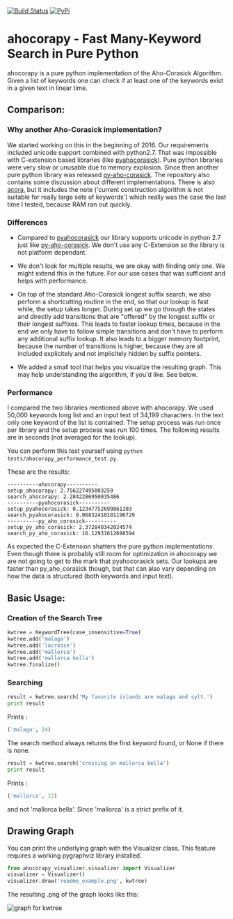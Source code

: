 [![Build Status](https://travis-ci.org/abusix/ahocorapy.svg?branch=master)](https://travis-ci.org/abusix/ahocorapy)
[![PyPi](https://img.shields.io/pypi/v/ahocorapy.svg)](https://pypi.python.org/pypi/ahocorapy)

# ahocorapy - Fast Many-Keyword Search in Pure Python

ahocorapy is a pure python implementation of the Aho-Corasick Algorithm.
Given a list of keywords one can check if at least one of the keywords exist in a given text in linear time.

## Comparison:

### Why another Aho-Corasick implementation?

We started working on this in the beginning of 2016. Our requirements included unicode support combined with python2.7. That
was impossible with C-extension based libraries (like [pyahocorasick](https://github.com/WojciechMula/pyahocorasick/)). Pure 
python libraries were very slow or unusable due to memory explosion. Since then another pure python library was released 
[py-aho-corasick](https://github.com/JanFan/py-aho-corasick). The repository also contains some discussion about different
implementations. 
There is also [acora](https://github.com/scoder/acora), but it includes the note ('current construction algorithm is not 
suitable for really large sets of keywords') which really was the case the last time I tested, because RAM ran out quickly.

### Differences

- Compared to [pyahocorasick](https://github.com/WojciechMula/pyahocorasick/) our library supports unicode in python 2.7 just like [py-aho-corasick](https://github.com/JanFan/py-aho-corasick).
We don't use any C-Extension so the library is not platform dependant. 

- We don't look for multiple results, we are okay with finding only one. We might extend this in the future. 
For our use cases that was sufficient and helps with performance.

- On top of the standard Aho-Corasick longest suffix search, we also perform a shortcutting routine in the end, so
that our lookup is fast while, the setup takes longer. During set up we go through the states and directly add transitions that are
"offered" by the longest suffix or their longest suffixes. This leads to faster lookup times, because in the end we only have to
follow simple transitions and don't have to perform any additional suffix lookup. It also leads to a bigger memory footprint,
because the number of transitions is higher, because they are all included explicitely and not implicitely hidden by suffix pointers.

- We added a small tool that helps you visualize the resulting graph. This may help understanding the algorithm, if you'd like. See below.

### Performance

I compared the two libraries mentioned above with ahocorapy. We used 50,000 keywords long list and an input text of 34,199 characters.
In the text only one keyword of the list is contained.
The setup process was run once per library and the setup process was run 100 times. The following results are in seconds (not averaged for the lookup).

You can perform this test yourself using `python tests/ahocorapy_performance_test.py`.

These are the results:

```
----------ahocorapy----------
setup_ahocorapy: 2.756227495003259
search_ahocorapy: 2.2842286950035486
----------pyahocorasick----------
setup_pyahocorasick: 0.12347752699861303
search_pyahocorasick: 0.06832410101196729
----------py_aho_corasick----------
setup_py_aho_corasick: 2.372840342024574
search_py_aho_corasick: 16.12931612698594
```

As expected the C-Extension shatters the pure python implementations. Even though there is probably still room for optimization in
ahocorapy we are not going to get to the mark that pyahocorasick sets. Our lookups are faster than py_aho_corasick though, but that
can also vary depending on how the data is structured (both keywords and input text).


## Basic Usage:

### Creation of the Search Tree

```python
kwtree = KeywordTree(case_insensitive=True)
kwtree.add('malaga')
kwtree.add('lacrosse')
kwtree.add('mallorca')
kwtree.add('mallorca bella')
kwtree.finalize()
```

### Searching

```python
result = kwtree.search('My favorite islands are malaga and sylt.')
print result
```

Prints :
```python
('malaga', 24)
```

The search method always returns the first keyword found, or None if there is none.

```python
result = kwtree.search('crossing on mallorca bella')
print result
```

Prints :
```python
('mallorca', 12)
```
and not 'mallorca bella'. Since 'mallorca' is a strict prefix of it.

## Drawing Graph

You can print the underlying graph with the Visualizer class.
This feature requires a working pygraphviz library installed.

```python
from ahocorapy_visualizer.visualizer import Visualizer
visualizer = Visualizer()
visualizer.draw('readme_example.png', kwtree)
```

The resulting .png of the graph looks like this: 

![graph for kwtree](img/readme_example.png "Keyword Tree")

